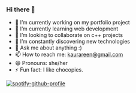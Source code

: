 ### Hi there 👋

- 🔭 I’m currently working on my portfolio project
- 🌱 I’m currently learning web development
- 👯 I’m looking to collaborate on c++ projects
- 🤔 I’m constantly discovering new technologies
- 💬 Ask me about anything :)
- 📫 How to reach me: kaurareen@gmail.com
- 😄 Pronouns: she/her
- ⚡ Fun fact: I like chocopies.


[![spotify-github-profile](https://spotify-github-profile.vercel.app/api/view?uid=khuu7ktp4h30jtqgbgin13r92&cover_image=true&theme=natemoo-re)](https://github.com/kittinan/spotify-github-profile)
